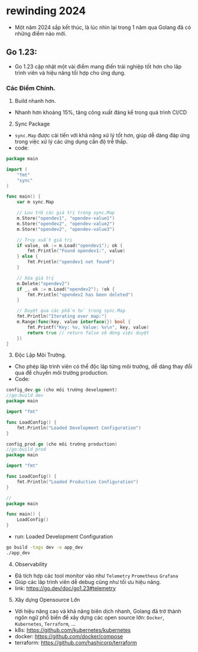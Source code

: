 # rewinding 2024

- Một năm 2024 sắp kết thúc, là lúc nhìn lại trong 1 năm qua Golang đã có những điểm nào mới.

## Go 1.23:
- Go 1.23 cập nhật một vài điểm mang điến trải nghiệp tốt hơn cho lâp trình viên và hiệu năng tối hợp cho ứng dụng.

### Các Điểm Chính.
1. Build nhanh hơn.
- Nhanh hơn khoảng 15%, tăng công xuất đáng kể trong quá trình CI/CD

2. Sync Package
- `sync.Map` được cải tiến với khả năng xử lý tốt hơn, giúp dễ dàng đáp ứng trong việc xử lý các ứng dụng cần độ trễ thấp.
- code:
```go
package main

import (
	"fmt"
	"sync"
)

func main() {
	var m sync.Map

	// Lưu trữ các giá trị trong sync.Map
	m.Store("opendev1", "opendev-value1")
	m.Store("opendev2", "opendev-value2")
	m.Store("opendev2", "opendev-value3")

	// Truy xuất giá trị
	if value, ok := m.Load("opendev1"); ok {
		fmt.Println("Found opendev1:", value)
	} else {
		fmt.Println("opendev1 not found")
	}

	// Xóa giá trị
	m.Delete("opendev2")
	if _, ok := m.Load("opendev2"); !ok {
		fmt.Println("opendev2 has been deleted")
	}

	// Duyệt qua các phần tử trong sync.Map
	fmt.Println("Iterating over map:")
	m.Range(func(key, value interface{}) bool {
		fmt.Printf("Key: %v, Value: %v\n", key, value)
		return true // return false sẽ dừng việc duyệt
	})
}

```

3. Độc Lập Môi Trường.
- Cho phép lâp trình viên có thể độc lâp từng môi trường, dễ dàng thay đổi qua để chuyển môi trường production.
- Code:
```go
config_dev.go (cho môi trường development)
//go:build dev
package main

import "fmt"

func LoadConfig() {
    fmt.Println("Loaded Development Configuration")
}

config_prod.go (cho môi trường production)
//go:build prod
package main

import "fmt"

func LoadConfig() {
    fmt.Println("Loaded Production Configuration")
}

//
package main

func main() {
    LoadConfig()
}

```

- run: Loaded Development Configuration
```sh
go build -tags dev -o app_dev
./app_dev
```

4. Observability
- Đã tích hợp các tool monitor vào như `Telemetry` `Prometheus` `Grafana`
- Giúp các lâp trình viên dễ debug cũng như tối ưu hiệu năng.
- link: https://go.dev/doc/go1.23#telemetry

5. Xây dựng Opensource Lớn
- Với hiệu năng cao và khả năng biên dịch nhanh, Golang đã trờ thành ngôn ngữ phổ biến để xây dựng các open source lớn: `Docker`, `Kubernetes`, `Terraform`, ...
- k8s: https://github.com/kubernetes/kubernetes
- docker: https://github.com/docker/compose
- terraform: https://github.com/hashicorp/terraform